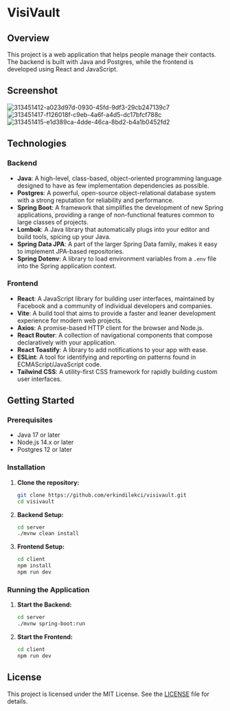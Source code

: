 # VisiVault

## Overview
This project is a web application that helps people manage their contacts. The backend is built with Java and Postgres, while the frontend is developed using React and JavaScript.

## Screenshot
![313451412-a023d97d-0930-45fd-9df3-29cb247139c7](https://github.com/user-attachments/assets/0df3e679-cd63-4e11-adbd-13696e8b587d)
![313451417-f126018f-c9eb-4a6f-a4d5-dc17bfcf788c](https://github.com/user-attachments/assets/fe38171f-2391-473c-a734-b877172b0122)
![313451415-e1d389ca-4dde-46ca-8bd2-b4a1b0452fd2](https://github.com/user-attachments/assets/cee8925a-693f-4d8b-bd08-b1628e8a7c44)

## Technologies

### Backend
- **Java**: A high-level, class-based, object-oriented programming language designed to have as few implementation dependencies as possible.
- **Postgres**: A powerful, open-source object-relational database system with a strong reputation for reliability and performance.
- **Spring Boot**: A framework that simplifies the development of new Spring applications, providing a range of non-functional features common to large classes of projects.
- **Lombok**: A Java library that automatically plugs into your editor and build tools, spicing up your Java.
- **Spring Data JPA**: A part of the larger Spring Data family, makes it easy to implement JPA-based repositories.
- **Spring Dotenv**: A library to load environment variables from a `.env` file into the Spring application context.

### Frontend
- **React**: A JavaScript library for building user interfaces, maintained by Facebook and a community of individual developers and companies.
- **Vite**: A build tool that aims to provide a faster and leaner development experience for modern web projects.
- **Axios**: A promise-based HTTP client for the browser and Node.js.
- **React Router**: A collection of navigational components that compose declaratively with your application.
- **React Toastify**: A library to add notifications to your app with ease.
- **ESLint**: A tool for identifying and reporting on patterns found in ECMAScript/JavaScript code.
- **Tailwind CSS**: A utility-first CSS framework for rapidly building custom user interfaces.

## Getting Started

### Prerequisites
- Java 17 or later
- Node.js 14.x or later
- Postgres 12 or later

### Installation

1. **Clone the repository:**
   ```sh
   git clone https://github.com/erkindilekci/visivault.git
   cd visivault
   ```

2. **Backend Setup:**
   ```sh
   cd server
   ./mvnw clean install
   ```

3. **Frontend Setup:**
   ```sh
   cd client
   npm install
   npm run dev
   ```

### Running the Application

1. **Start the Backend:**
   ```sh
   cd server
   ./mvnw spring-boot:run
   ```

2. **Start the Frontend:**
   ```sh
   cd client
   npm run dev
   ```

## License
This project is licensed under the MIT License. See the [LICENSE](LICENSE) file for details.
